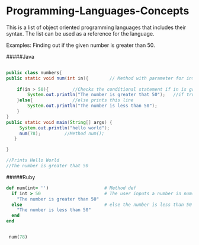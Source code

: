 # Programming-Languages-Concepts
This is a list of object oriented  programming languages that includes their syntax. The list can be used as a reference for the language.


Examples:
Finding out if the given number is greater than 50.

#####Java
```java

public class numbers{
public static void num(int in){        // Method with parameter for integer
	    
    if(in > 50){         //Checks the conditional statement if in is greater than 50
        System.out.println("The number is greater that 50");   //if true prints this line
    }else{               //else prints this line
        System.out.println("The number is less than 50");
    }
}
public static void main(String[] args) {
     System.out.println("hello world");
     num(78);         //Method num(); 
   }

}

//Prints Hello World
//The number is greater that 50

```


#####Ruby
```ruby
def num(int= '')                     # Method def 
  if int > 50                        # The user inputs a number in num() it checks if the number is greater than 50
    "The number is greater than 50"
  else                               # else the number is less than 50 
    "The number is less than 50"
  end
end


 num(78)

```



